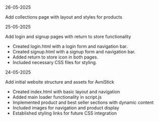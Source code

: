 26-05-2025

Add collections page with layout and styles for products


25-05-2025

Add login and signup pages with return to store functionality

- Created login.html with a login form and navigation bar.
- Created signup.html with a signup form and navigation bar.
- Added return to store icon in both pages.
- Included necessary CSS files for styling.


24-05-2025

Add initial website structure and assets for AvniStick

- Created index.html with basic layout and navigation
- Added main loader functionality in script.js
- Implemented product and best seller sections with dynamic content
- Included images for navigation and product display
- Established styling links for future CSS integration
